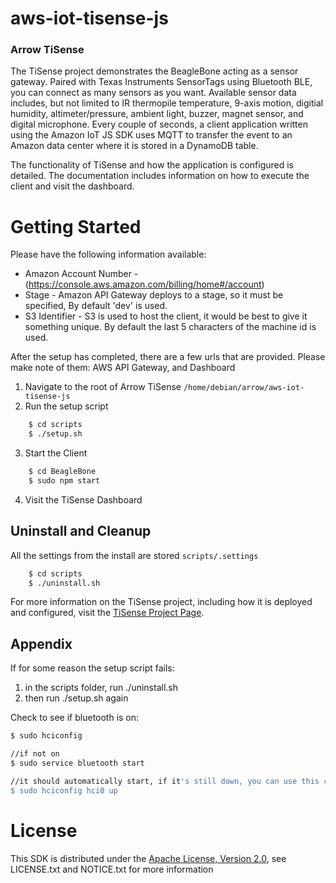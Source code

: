 # aws-iot-tisense-js

### Arrow TiSense

The TiSense project demonstrates the BeagleBone acting as a sensor gateway. Paired with Texas Instruments SensorTags using Bluetooth BLE, you can connect as many sensors as you want. Available sensor data includes, but not limited to IR thermopile temperature, 9-axis motion, digitial humidity, altimeter/pressure, ambient light, buzzer, magnet sensor, and digital microphone. Every couple of seconds, a client application written using the Amazon IoT JS SDK
uses MQTT to transfer the event to an Amazon data center where it is stored in a DynamoDB table.

The functionality of TiSense and how the application is configured is
detailed.  The documentation includes information on how to execute the client
and visit the dashboard.

# Getting Started

Please have the following information available:

* Amazon Account Number - (https://console.aws.amazon.com/billing/home#/account)
* Stage - Amazon API Gateway deploys to a stage, so it must be specified, By default 'dev' is used.
* S3 Identifier - S3 is used to host the client, it would be best to give it something unique. By default the last 5 characters of the machine id is used.

After the setup has completed, there are a few urls that are provided. Please make note of them: AWS API Gateway, and Dashboard

1. Navigate to the root of Arrow TiSense `/home/debian/arrow/aws-iot-tisense-js`
2. Run the setup script
```sh
    $ cd scripts
    $ ./setup.sh
```
3. Start the Client
```sh
    $ cd BeagleBone
    $ sudo npm start
```
4. Visit the TiSense Dashboard

## Uninstall and Cleanup

All the settings from the install are stored `scripts/.settings`
```sh
    $ cd scripts
    $ ./uninstall.sh 
```

For more information on the TiSense project, including how it is
deployed and configured, visit the
<a href="https://arrowelectronics.github.io/aws-iot-tisense-js" target="_blank">TiSense Project Page</a>.

## Appendix

If for some reason the setup script fails:
1. in the scripts folder, run ./uninstall.sh
2. then run ./setup.sh again

Check to see if bluetooth is on:
```sh
$ sudo hciconfig

//if not on
$ sudo service bluetooth start

//it should automatically start, if it's still down, you can use this command
$ sudo hciconfig hci0 up
```

# License
This SDK is distributed under the
[Apache License, Version 2.0](http://www.apache.org/licenses/LICENSE-2.0),
see LICENSE.txt and NOTICE.txt for more information
